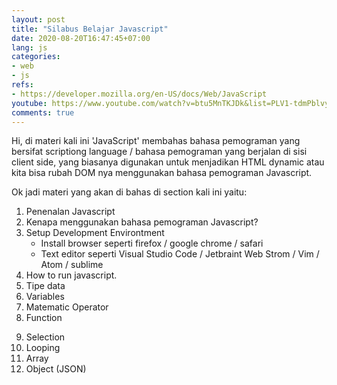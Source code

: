 ```yaml
---
layout: post
title: "Silabus Belajar Javascript"
date: 2020-08-20T16:47:45+07:00
lang: js
categories:
- web
- js
refs: 
- https://developer.mozilla.org/en-US/docs/Web/JavaScript
youtube: https://www.youtube.com/watch?v=btu5MnTKJDk&list=PLV1-tdmPblvyDBVppluBbB_4ryZvjDWvv&index=1
comments: true
---
```


Hi, di materi kali ini 'JavaScript' membahas bahasa pemograman yang bersifat scriptiong language / bahasa pemograman yang berjalan di sisi client side, yang biasanya digunakan untuk menjadikan HTML dynamic atau kita bisa rubah DOM nya menggunakan bahasa pemograman Javascript.

Ok jadi materi yang akan di bahas di section kali ini yaitu:

1. Penenalan Javascript
2. Kenapa menggunakan bahasa pemograman Javascript?
3. Setup Development Environtment
    - Install browser seperti firefox / google chrome / safari
    - Text editor seperti Visual Studio Code / Jetbraint Web Strom / Vim / Atom / sublime
4. How to run javascript.
5. Tipe data
6. Variables
7. Matematic Operator
8. Function
<!--more-->
9. Selection
10. Looping
11. Array
12. Object (JSON)